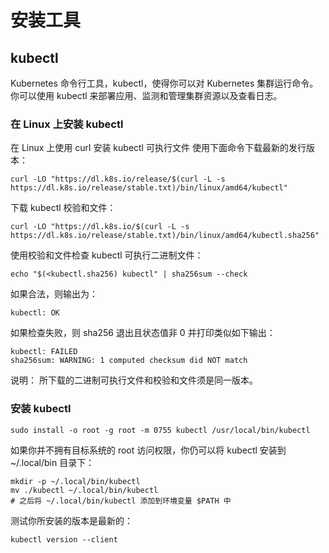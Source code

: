 # 安装工具

## kubectl

Kubernetes 命令行工具，kubectl，使得你可以对 Kubernetes 集群运行命令。 你可以使用 kubectl 来部署应用、监测和管理集群资源以及查看日志。

### 在 Linux 上安装 kubectl

在 Linux 上使用 curl 安装 kubectl 可执行文件
使用下面命令下载最新的发行版本：
```
curl -LO "https://dl.k8s.io/release/$(curl -L -s https://dl.k8s.io/release/stable.txt)/bin/linux/amd64/kubectl"
```


下载 kubectl 校验和文件：
```
curl -LO "https://dl.k8s.io/$(curl -L -s https://dl.k8s.io/release/stable.txt)/bin/linux/amd64/kubectl.sha256"
```
使用校验和文件检查 kubectl 可执行二进制文件：
```
echo "$(<kubectl.sha256) kubectl" | sha256sum --check
```
如果合法，则输出为：
```
kubectl: OK
```
如果检查失败，则 sha256 退出且状态值非 0 并打印类似如下输出：
```
kubectl: FAILED
sha256sum: WARNING: 1 computed checksum did NOT match
```
说明：
所下载的二进制可执行文件和校验和文件须是同一版本。

### 安装 kubectl
```
sudo install -o root -g root -m 0755 kubectl /usr/local/bin/kubectl
```
如果你并不拥有目标系统的 root 访问权限，你仍可以将 kubectl 安装到 ~/.local/bin 目录下：
```
mkdir -p ~/.local/bin/kubectl
mv ./kubectl ~/.local/bin/kubectl
# 之后将 ~/.local/bin/kubectl 添加到环境变量 $PATH 中
```
测试你所安装的版本是最新的：
```
kubectl version --client
```
